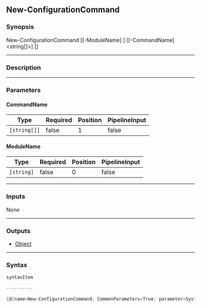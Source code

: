 New-ConfigurationCommand
------------------------

### Synopsis

New-ConfigurationCommand [[-ModuleName] <string>] [[-CommandName] <string[]>] [<CommonParameters>]

---

### Description

---

### Parameters
#### **CommandName**

|Type        |Required|Position|PipelineInput|
|------------|--------|--------|-------------|
|`[string[]]`|false   |1       |false        |

#### **ModuleName**

|Type      |Required|Position|PipelineInput|
|----------|--------|--------|-------------|
|`[string]`|false   |0       |false        |

---

### Inputs
None

---

### Outputs
* [Object](https://learn.microsoft.com/en-us/dotnet/api/System.Object)

---

### Syntax
```PowerShell
syntaxItem
```
```PowerShell
----------
```
```PowerShell
{@{name=New-ConfigurationCommand; CommonParameters=True; parameter=System.Object[]}}
```
